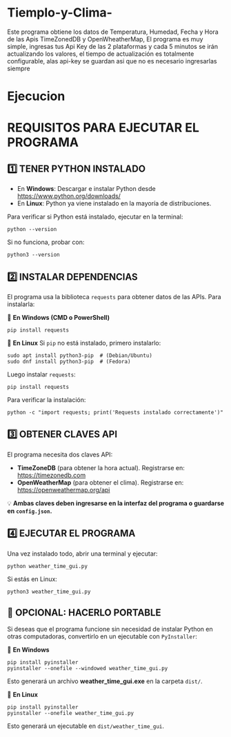 # Tiemplo-y-Clima-
Este programa obtiene los datos de Temperatura, Humedad,  Fecha y Hora de las Apis TimeZonedDB y OpenWheatherMap, El programa es muy simple, ingresas tus Api Key de las 2 plataformas y cada 5 minutos se irán actualizando los valores, el tiempo de actualización es totalmente configurable, alas api-key se guardan asi que no es necesario ingresarlas siempre    
# Ejecucion
REQUISITOS PARA EJECUTAR EL PROGRAMA
====================================

1️⃣ TENER PYTHON INSTALADO
---------------------------
- En **Windows**: Descargar e instalar Python desde https://www.python.org/downloads/
- En **Linux**: Python ya viene instalado en la mayoría de distribuciones.

Para verificar si Python está instalado, ejecutar en la terminal:
```
python --version
```
Si no funciona, probar con:
```
python3 --version
```


2️⃣ INSTALAR DEPENDENCIAS
-------------------------
El programa usa la biblioteca `requests` para obtener datos de las APIs. Para instalarla:

🔹 **En Windows (CMD o PowerShell)**
```
pip install requests
```

🔹 **En Linux**
Si `pip` no está instalado, primero instalarlo:
```
sudo apt install python3-pip  # (Debian/Ubuntu)
sudo dnf install python3-pip  # (Fedora)
```
Luego instalar `requests`:
```
pip install requests
```
Para verificar la instalación:
```
python -c "import requests; print('Requests instalado correctamente')"
```


3️⃣ OBTENER CLAVES API
----------------------
El programa necesita dos claves API:
- **TimeZoneDB** (para obtener la hora actual). Registrarse en: https://timezonedb.com
- **OpenWeatherMap** (para obtener el clima). Registrarse en: https://openweathermap.org/api

💡 **Ambas claves deben ingresarse en la interfaz del programa o guardarse en `config.json`.**


4️⃣ EJECUTAR EL PROGRAMA
------------------------
Una vez instalado todo, abrir una terminal y ejecutar:
```
python weather_time_gui.py
```
Si estás en Linux:
```
python3 weather_time_gui.py
```

🚀 OPCIONAL: HACERLO PORTABLE
-----------------------------
Si deseas que el programa funcione sin necesidad de instalar Python en otras computadoras, convertirlo en un ejecutable con `PyInstaller`:

🔹 **En Windows**
```
pip install pyinstaller
pyinstaller --onefile --windowed weather_time_gui.py
```
Esto generará un archivo **weather_time_gui.exe** en la carpeta `dist/`.

🔹 **En Linux**
```
pip install pyinstaller
pyinstaller --onefile weather_time_gui.py
```
Esto generará un ejecutable en `dist/weather_time_gui`.

